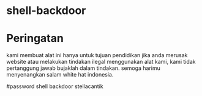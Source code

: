 # shell-backdoor

# Peringatan
kami membuat alat ini hanya untuk tujuan pendidikan
jika anda merusak website atau melakukan tindakan ilegal 
menggunakan alat kami, kami tidak pertanggung jawab
bujaklah dalam tindakan. semoga harimu menyenangkan salam white hat indonesia.

#password shell backdoor
stellacantik